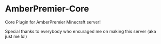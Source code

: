 # AmberPremier-Core
Core Plugin for AmberPremier Minecraft server!

Special thanks to everybody who encuraged me on making this server (aka just me lol)
